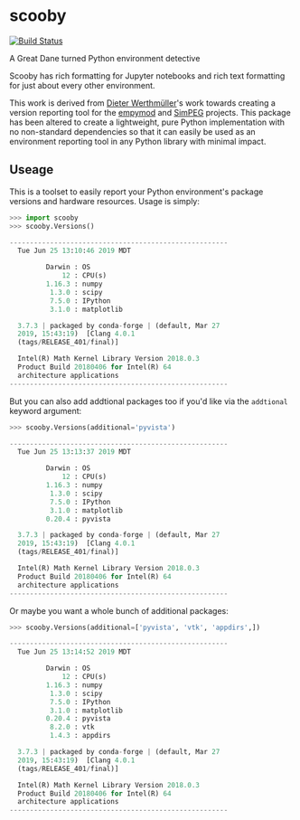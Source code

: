 # scooby

[![Build Status](https://travis-ci.org/banesullivan/scooby.svg?branch=master)](https://travis-ci.org/banesullivan/scooby)

A Great Dane turned Python environment detective

Scooby has rich formatting for Jupyter notebooks and rich text formatting for
just about every other environment.

This work is derived from [Dieter Werthmüller](https://github.com/prisae)'s work
towards creating a version reporting tool for the [empymod](https://github.com/empymod/)
and [SimPEG](https://github.com/simpeg/) projects.
This package has been altered to create a lightweight, pure Python
implementation with no non-standard dependencies so that it can easily be used
as an environment reporting tool in any Python library with minimal impact.

## Useage

This is a toolset to easily report your Python environment's package versions
and hardware resources. Usage is simply:

```py
>>> import scooby
>>> scooby.Versions()

------------------------------------------------------
  Tue Jun 25 13:10:46 2019 MDT

         Darwin : OS
             12 : CPU(s)
         1.16.3 : numpy
          1.3.0 : scipy
          7.5.0 : IPython
          3.1.0 : matplotlib

  3.7.3 | packaged by conda-forge | (default, Mar 27
  2019, 15:43:19)  [Clang 4.0.1
  (tags/RELEASE_401/final)]

  Intel(R) Math Kernel Library Version 2018.0.3
  Product Build 20180406 for Intel(R) 64
  architecture applications
------------------------------------------------------
```

But you can also add addtional packages too if you'd like via the `addtional`
keyword argument:

```py
>>> scooby.Versions(additional='pyvista')

------------------------------------------------------
  Tue Jun 25 13:13:37 2019 MDT

         Darwin : OS
             12 : CPU(s)
         1.16.3 : numpy
          1.3.0 : scipy
          7.5.0 : IPython
          3.1.0 : matplotlib
         0.20.4 : pyvista

  3.7.3 | packaged by conda-forge | (default, Mar 27
  2019, 15:43:19)  [Clang 4.0.1
  (tags/RELEASE_401/final)]

  Intel(R) Math Kernel Library Version 2018.0.3
  Product Build 20180406 for Intel(R) 64
  architecture applications
------------------------------------------------------
```

Or maybe you want a whole bunch of additional packages:

```py
>>> scooby.Versions(additional=['pyvista', 'vtk', 'appdirs',])

------------------------------------------------------
  Tue Jun 25 13:14:52 2019 MDT

         Darwin : OS
             12 : CPU(s)
         1.16.3 : numpy
          1.3.0 : scipy
          7.5.0 : IPython
          3.1.0 : matplotlib
         0.20.4 : pyvista
          8.2.0 : vtk
          1.4.3 : appdirs

  3.7.3 | packaged by conda-forge | (default, Mar 27
  2019, 15:43:19)  [Clang 4.0.1
  (tags/RELEASE_401/final)]

  Intel(R) Math Kernel Library Version 2018.0.3
  Product Build 20180406 for Intel(R) 64
  architecture applications
------------------------------------------------------
```
